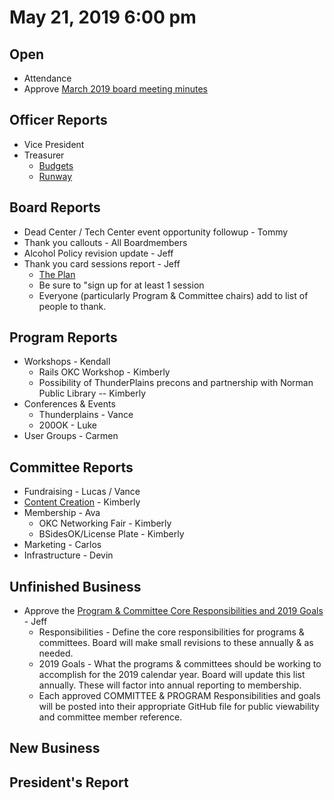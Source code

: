 # May 21, 2019 6:00 pm

## Open
* Attendance
* Approve [March 2019 board meeting minutes](https://github.com/techlahoma/board_meetings/blob/master/2019/04_april_minutes.md)

## Officer Reports
* Vice President
* Treasurer
    - [Budgets](https://docs.google.com/spreadsheets/d/1tw-q8jl-9VMMZ2OmxKM6sCq0A82pPU8yLPMsnaI-DGE/edit?usp=sharing)
    - [Runway](https://docs.google.com/spreadsheets/d/1BdSo4lCJLIDFu0a3EfQ3AWu2wgmotYP-qIzIDC4PXsk/edit?usp=sharing)

## Board Reports
* Dead Center / Tech Center event opportunity followup - Tommy
* Thank you callouts - All Boardmembers
* Alcohol Policy revision update - Jeff
* Thank you card sessions report - Jeff
  * [The Plan](https://docs.google.com/document/d/1-Vx8Q__uGzHx4jvDSHpQ5BwxbJiAGdgKF1_hv6JOYO0/edit?usp=sharing) 
  * Be sure to "sign up for at least 1 session
  * Everyone (particularly Program & Committee chairs) add to list of people to thank.

## Program Reports
* Workshops - Kendall
  * Rails OKC Workshop - Kimberly
  * Possibility of ThunderPlains precons and partnership with Norman Public Library -- Kimberly
* Conferences & Events 
  * Thunderplains - Vance
  * 200OK - Luke
* User Groups - Carmen

## Committee Reports
* Fundraising - Lucas / Vance
* [Content Creation](https://github.com/techlahoma/board_meetings/blob/master/2019/attachments/04_content_creation.md) - Kimberly
* Membership - Ava
  * OKC Networking Fair - Kimberly
  * BSidesOK/License Plate - Kimberly
* Marketing - Carlos
* Infrastructure -  Devin

## Unfinished Business
* Approve the [Program & Committee Core Responsibilities and 2019 Goals](https://docs.google.com/document/d/1t0DvSRjUgFmTVYmfO7f9LaAyMJMfndnA-FrbGCwjWy8/edit?usp=sharing) - Jeff
  * Responsibilities - Define the core responsibilities for programs & committees. Board will make small revisions to these annually & as needed.
  * 2019 Goals - What the programs & committees should be working to accomplish for the 2019 calendar year.  Board will update this list annually. These will factor into annual reporting to membership.
  * Each approved COMMITTEE & PROGRAM Responsibilities and goals will be posted into their appropriate GitHub file for public viewability and committee member reference.

## New Business

## President's Report 

